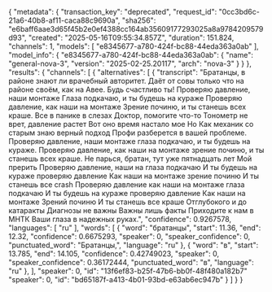 {
  "metadata": {
    "transaction_key": "deprecated",
    "request_id": "0cc3bd6c-21a6-40b8-af11-caca88c9690a",
    "sha256": "e6baff6aae3d65f45b2e0ef4388cc164ab35609177293025a8a9784209579d93",
    "created": "2025-05-16T09:55:34.857Z",
    "duration": 151.824,
    "channels": 1,
    "models": [
      "e8345677-a780-424f-bc88-44eda363a0ab"
    ],
    "model_info": {
      "e8345677-a780-424f-bc88-44eda363a0ab": {
        "name": "general-nova-3",
        "version": "2025-02-25.20117",
        "arch": "nova-3"
      }
    }
  },
  "results": {
    "channels": [
      {
        "alternatives": [
          {
            "transcript": "Братанцы, в районе знают ли врачебный авторитет. Даёт от совы только что на районе своём, как на Авее. Будь счастливо ты! Проверяю давление, наши монтаже Глаза подкачаю, и ты будешь на кураже Проверяю давление, как наши на монтаже Зрение починю, и ты станешь всех краше. Все в панике в слезах Доктор, помогите что-то Тонометр не врет, давление растет Вот оно время настало мое Но Как механик со старым знаю верный подход Профи разберется в вашей проблеме. Проверяю давление, наши монтаже глаза подкачаю, и ты будешь на кураже. Проверяю давление, как наши на монтаже зрение починю, и ты станешь всех краше. Не парься, братан, тут уже пятнадцать лет Мой прерить Проверяю давление, наши на глаза подкачаю И ты будешь на кураже проверяю давление Как наши на монтаже зрение починю И ты станешь все crash Проверяю давление как наши на монтаже глаза подкачаю И ты будешь на кураже проверяю давление Как наши на монтаже Зрений починю И ты станешь все краше Отглубокого и до катаракты Диагнозы не важны Важны лишь факты Приходите к нам в МНТК Ваши глаза в надежных руках.",
            "confidence": 0.9267578,
            "languages": [
              "ru"
            ],
            "words": [
              {
                "word": "братанцы",
                "start": 11.36,
                "end": 12.32,
                "confidence": 0.6675293,
                "speaker": 0,
                "speaker_confidence": 0,
                "punctuated_word": "Братанцы,",
                "language": "ru"
              },
              {
                "word": "в",
                "start": 13.785,
                "end": 14.105,
                "confidence": 0.42749023,
                "speaker": 0,
                "speaker_confidence": 0.36172444,
                "punctuated_word": "в",
                "language": "ru"
              },
        ],
        "speaker": 0,
        "id": "13f6ef83-b25f-47b6-bb0f-48f480a182b7"
        "speaker": 0,
        "id": "bd65187f-a413-4b01-93bd-e63ab6ec947b"
      }
    ]
  }
}